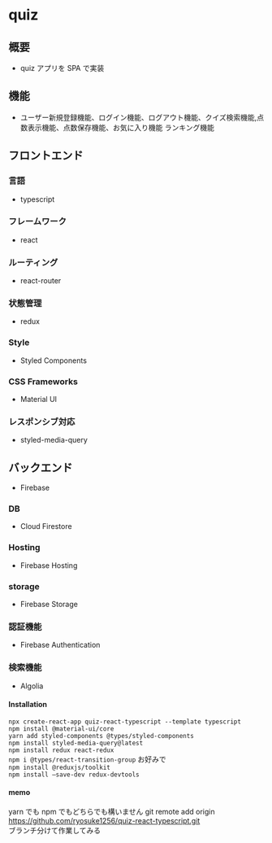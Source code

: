 # quiz

## 概要

- quiz アプリを SPA で実装

## 機能

- ユーザー新規登録機能、ログイン機能、ログアウト機能、クイズ検索機能,点数表示機能、点数保存機能、お気に入り機能 ランキング機能

## フロントエンド　

### 言語

- typescript

### フレームワーク

- react

### ルーティング

- react-router

### 状態管理

- redux

### Style

- Styled Components

### CSS Frameworks

- Material UI

### レスポンシブ対応

- styled-media-query

## バックエンド

- Firebase

### DB

- Cloud Firestore

### Hosting

- Firebase Hosting

### storage

- Firebase Storage

### 認証機能

- Firebase Authentication

### 検索機能

- Algolia

#### Installation

`npx create-react-app quiz-react-typescript --template typescript `  
`npm install @material-ui/core`  
`yarn add styled-components @types/styled-components`  
`npm install styled-media-query@latest`  
`npm install redux react-redux`  
`npm i @types/react-transition-group`
お好みで  
`npm install @reduxjs/toolkit`  
`npm install —save-dev redux-devtools`

#### memo

yarn でも npm でもどちらでも構いません
git remote add origin https://github.com/ryosuke1256/quiz-react-typescript.git <br>
ブランチ分けて作業してみる
